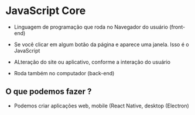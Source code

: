 # JavaScript Core

* Linguagem de programação que roda no Navegador do usuário (front-end)
* Se você clicar em algum botão da página e aparece uma janela. Isso é o JavaScript
* ALteração do site ou aplicativo, conforme a interação do usuário

* Roda também no computador (back-end)

## O que podemos fazer ?

* Podemos criar aplicações web, mobile (React Native, desktop (Electron)



